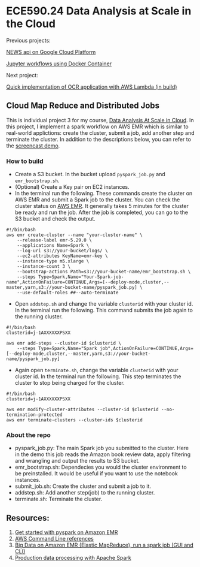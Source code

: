 # ECE590.24 Data Analysis at Scale in the Cloud

Previous projects:

[NEWS api on Google Cloud Platform](https://github.com/JiajunSong629/NEWS_API_on_Google_Cloud_Platform)

[Jupyter workflows using Docker Container](https://github.com/JiajunSong629/jupyter-workflows-using-docker-container)

Next project:

[Quick implementation of OCR application with AWS Lambda (in build)](https://www.google.com)

## Cloud Map Reduce and Distributed Jobs

This is individual project 3 for my course, [Data Analysis At Scale in Cloud](https://noahgift.github.io/cloud-data-analysis-at-scale/). In this project, I implement a spark workflow on AWS EMR which is similar to real-world applictions: create the cluster, submit a job, add another step and terminate the cluster. In addition to the descriptions below, you can refer to the [screencast demo](https://www.youtube.com/watch?v=c4p97h5LjDQ&t=2s).


### How to build

- Create a S3 bucket. In the bucket upload `pyspark_job.py` and `emr_bootstrap.sh`.
- (Optional) Create a Key pair on EC2 instances.
- In the terminal run the following. These commands create the cluster on AWS EMR and submit a Spark job to the cluster. You can check the cluster status on [AWS EMR](https://console.aws.amazon.com/elasticmapreduce/home?region=us-east-1#). It generally takes 5 minutes for the cluster be ready and run the job. After the job is completed, you can go to the S3 bucket and check the output.

```shell
#!/bin/bash
aws emr create-cluster --name "your-cluster-name" \
    --release-label emr-5.29.0 \
    --applications Name=Spark \
    --log-uri s3://your-bucket/logs/ \
    --ec2-attributes KeyName=emr-key \
    --instance-type m5.xlarge \
    --instance-count 3 \
    --bootstrap-actions Path=s3://your-bucket-name/emr_bootstrap.sh \
    --steps Type=Spark,Name="Your-Spark-job-name",ActionOnFailure=CONTINUE,Args=[--deploy-mode,cluster,--master,yarn,s3://your-bucket-name/pyspark_job.py] \
    --use-default-roles ##--auto-terminate
```

- Open `addstep.sh` and change the variable `clusterid` with your cluster id. In the terminal run the following. This command submits the job again to the running cluster.


```shell
#!/bin/bash
clusterid=j-1AXXXXXXPSXX

aws emr add-steps --cluster-id $clusterid \
    --steps Type=Spark,Name="Spark job",ActionOnFailure=CONTINUE,Args=[--deploy-mode,cluster,--master,yarn,s3://your-bucket-name/pyspark_job.py]

```

- Again open `terminate.sh`, change the variable `clusterid` with your cluster id. In the terminal run the following. This step terminates the cluster to stop being charged for the cluster.

```shell
#!/bin/bash
clusterid=j-1AXXXXXXPSXX

aws emr modify-cluster-attributes --cluster-id $clusterid --no-termination-protected
aws emr terminate-clusters --cluster-ids $clusterid
```

### About the repo

- pyspark_job.py: The main Spark job you submitted to the cluster. Here in the demo this job reads the Amazon book review data, apply filtering and wrangling and output the results to S3 bucket.
- emr_bootstrap.sh: Dependecies you would the cluster environment to be preinstalled. It would be useful if you want to use the notebook instances.
- submit_job.sh: Create the cluster and submit a job to it.
- addstep.sh: Add another step(job) to the running cluster.
- terminate.sh: Terminate the cluster.


## Resources:
1. [Get started with pyspark on Amazon EMR](https://towardsdatascience.com/getting-started-with-pyspark-on-amazon-emr-c85154b6b921)
2. [AWS Command Line references](https://aws.amazon.com/cli/)
3. [Big Data on Amazon EMR (Elastic MapReduce), run a spark job (GUI and CLI)](https://medium.com/big-data-on-amazon-elastic-mapreduce/run-a-spark-job-within-amazon-emr-in-15-minutes-68b02af1ae16)
4. [Production data processing with Apache Spark](https://towardsdatascience.com/production-data-processing-with-apache-spark-96a58dfd3fe7)